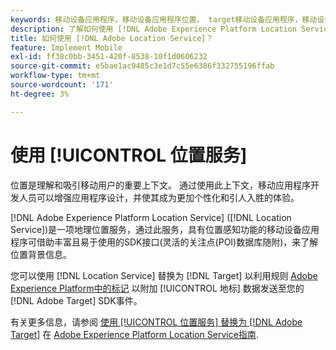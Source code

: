 ```yaml
---
keywords: 移动设备应用程序，移动设备应用程序位置， target移动设备应用程序，移动设备target位置，位置服务， adobe experience cloud位置服务， poi，目标点， sdk，位置，移动设备应用程序1
description: 了解如何使用 [!DNL Adobe Experience Platform Location Service] 启用具有位置感知功能的移动应用程序。
title: 如何使用 [!DNL Adobe Location Service]？
feature: Implement Mobile
exl-id: ff38c0bb-3451-420f-8538-10f1d0606232
source-git-commit: e5bae1ac9485c3e1d7c55e6386f332755196ffab
workflow-type: tm+mt
source-wordcount: '171'
ht-degree: 3%

---
```


# 使用 [!UICONTROL 位置服务]

位置是理解和吸引移动用户的重要上下文。 通过使用此上下文，移动应用程序开发人员可以增强应用程序设计，并使其成为更加个性化和引人入胜的体验。

[!DNL Adobe Experience Platform Location Service] ([!DNL Location Service])是一项地理位置服务，通过此服务，具有位置感知功能的移动设备应用程序可借助丰富且易于使用的SDK接口(灵活的关注点(POI)数据库随附)，来了解位置背景信息。

您可以使用 [!DNL Location Service] 替换为 [!DNL Target] 以利用规则 [Adobe Experience Platform中的标记](https://experienceleague.adobe.com/docs/experience-platform/tags/home.html) 以附加 [!UICONTROL 地标] 数据发送至您的 [!DNL Adobe Target] SDK事件。

有关更多信息，请参阅 [使用 [!UICONTROL 位置服务] 替换为 [!DNL Adobe Target]](https://experienceleague.adobe.com/docs/places/using/use-places-with-other-solutions/places-target/places-target.html) 在 [Adobe Experience Platform Location Service指南](https://experienceleague.adobe.com/docs/places/using/home.html).
